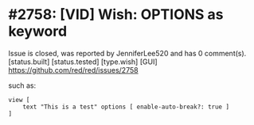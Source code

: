 
#2758: [VID] Wish: OPTIONS as keyword
================================================================================
Issue is closed, was reported by JenniferLee520 and has 0 comment(s).
[status.built] [status.tested] [type.wish] [GUI]
<https://github.com/red/red/issues/2758>

such as:
```Red
view [
    text "This is a test" options [ enable-auto-break?: true ]
]
```


